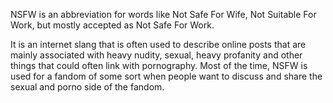 NSFW is an abbreviation for words like Not Safe For Wife, Not Suitable For Work, but mostly accepted as Not Safe For Work.

It is an internet slang that is often used to describe online posts that are mainly associated with heavy nudity, sexual, heavy profanity and other things that could often link with pornography. Most of the time, NSFW is used for a fandom of some sort when people want to discuss and share the sexual and porno side of the fandom.